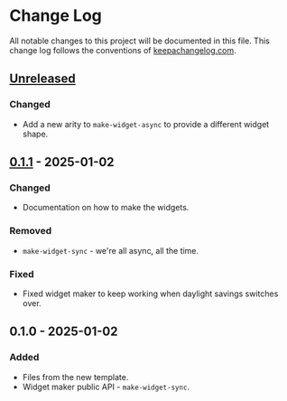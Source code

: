 # Change Log
All notable changes to this project will be documented in this file. This change log follows the conventions of [keepachangelog.com](http://keepachangelog.com/).

## [Unreleased]
### Changed
- Add a new arity to `make-widget-async` to provide a different widget shape.

## [0.1.1] - 2025-01-02
### Changed
- Documentation on how to make the widgets.

### Removed
- `make-widget-sync` - we're all async, all the time.

### Fixed
- Fixed widget maker to keep working when daylight savings switches over.

## 0.1.0 - 2025-01-02
### Added
- Files from the new template.
- Widget maker public API - `make-widget-sync`.

[Unreleased]: https://sourcehost.site/your-name/directions-reversal/compare/0.1.1...HEAD
[0.1.1]: https://sourcehost.site/your-name/directions-reversal/compare/0.1.0...0.1.1

